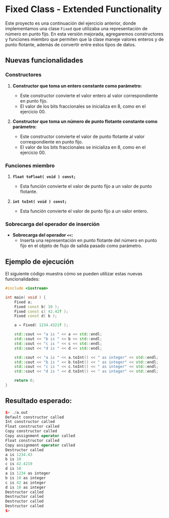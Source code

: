 # Fixed Class - Extended Functionality

Este proyecto es una continuación del ejercicio anterior, donde implementamos una clase `Fixed` que utilizaba una representación de número en punto fijo. En esta versión mejorada, agregaremos constructores y funciones miembro que permiten que la clase maneje valores enteros y de punto flotante, además de convertir entre estos tipos de datos.

## Nuevas funcionalidades

### Constructores

1. **Constructor que toma un entero constante como parámetro:**
   - Este constructor convierte el valor entero al valor correspondiente en punto fijo.
   - El valor de los bits fraccionales se inicializa en 8, como en el ejercicio 00.

2. **Constructor que toma un número de punto flotante constante como parámetro:**
   - Este constructor convierte el valor de punto flotante al valor correspondiente en punto fijo.
   - El valor de los bits fraccionales se inicializa en 8, como en el ejercicio 00.

### Funciones miembro

1. **`float toFloat( void ) const;`**
   - Esta función convierte el valor de punto fijo a un valor de punto flotante.

2. **`int toInt( void ) const;`**
   - Esta función convierte el valor de punto fijo a un valor entero.

### Sobrecarga del operador de inserción

- **Sobrecarga del operador `<<`:** 
  - Inserta una representación en punto flotante del número en punto fijo en el objeto de flujo de salida pasado como parámetro.

## Ejemplo de ejecución

El siguiente código muestra cómo se pueden utilizar estas nuevas funcionalidades:

```cpp
#include <iostream>

int main( void ) {
    Fixed a;
    Fixed const b( 10 );
    Fixed const c( 42.42f );
    Fixed const d( b );

    a = Fixed( 1234.4321f );

    std::cout << "a is " << a << std::endl;
    std::cout << "b is " << b << std::endl;
    std::cout << "c is " << c << std::endl;
    std::cout << "d is " << d << std::endl;

    std::cout << "a is " << a.toInt() << " as integer" << std::endl;
    std::cout << "b is " << b.toInt() << " as integer" << std::endl;
    std::cout << "c is " << c.toInt() << " as integer" << std::endl;
    std::cout << "d is " << d.toInt() << " as integer" << std::endl;

    return 0;
}
```

## Resultado esperado:

```cpp
$> ./a.out
Default constructor called
Int constructor called
Float constructor called
Copy constructor called
Copy assignment operator called
Float constructor called
Copy assignment operator called
Destructor called
a is 1234.43
b is 10
c is 42.4219
d is 10
a is 1234 as integer
b is 10 as integer
c is 42 as integer
d is 10 as integer
Destructor called
Destructor called
Destructor called
Destructor called
$>
```
